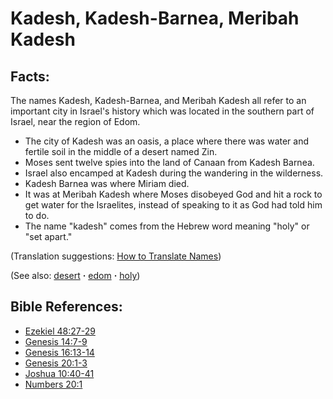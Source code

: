 # Kadesh, Kadesh-Barnea, Meribah Kadesh #

## Facts: ##

The names Kadesh, Kadesh-Barnea, and Meribah Kadesh all refer to an important city in Israel's history which was located in the southern part of Israel, near the region of Edom.

* The city of Kadesh was an oasis, a place where there was water and fertile soil in the middle of a desert named Zin.
* Moses sent twelve spies into the land of Canaan from Kadesh Barnea.
* Israel also encamped at Kadesh during the wandering in the wilderness.
* Kadesh Barnea was where Miriam died.
* It was at Meribah Kadesh where Moses disobeyed God and hit a rock to get water for the Israelites, instead of speaking to it as God had told him to do.
* The name "kadesh" comes from the Hebrew word meaning "holy" or "set apart."

(Translation suggestions: [How to Translate Names](https://git.door43.org/Door43/en-ta-translate-vol1/src/master/content/translate_names.md))

(See also: [desert](../other/desert.md) **·** [edom](../other/edom.md) **·** [holy](../kt/holy.md))

## Bible References: ##

* [Ezekiel 48:27-29](https://door43.org/en/bible/notes/ezk/48/27)
* [Genesis 14:7-9](https://door43.org/en/bible/notes/gen/14/07)
* [Genesis 16:13-14](https://door43.org/en/bible/notes/gen/16/13)
* [Genesis 20:1-3](https://door43.org/en/bible/notes/gen/20/01)
* [Joshua 10:40-41](https://door43.org/en/bible/notes/jos/10/40)
* [Numbers 20:1](https://door43.org/en/bible/notes/num/20/01)

